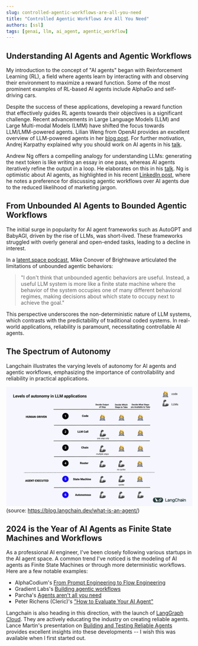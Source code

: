 ```yaml
---
slug: controlled-agentic-workflows-are-all-you-need
title: "Controlled Agentic Workflows Are All You Need"
authors: [ssl]
tags: [genai, llm, ai_agent, agentic_workflow]
---
```


## Understanding AI Agents and Agentic Workflows

My introduction to the concept of "AI agents" began with Reinforcement Learning (RL), a field where agents learn by interacting with and observing their environment to maximize a reward function. Some of the most prominent examples of RL-based AI agents include AlphaGo and self-driving cars.

Despite the success of these applications, developing a reward function that effectively guides RL agents towards their objectives is a significant challenge. Recent advancements in Large Language Models (LLM) and Large Multi-modal Models (LMM) have shifted the focus towards LLM/LMM-powered agents. Lilian Weng from OpenAI provides an excellent overview of LLM-powered agents in her [blog post](https://lilianweng.github.io/posts/2023-06-23-agent/). For further motivation, Andrej Karpathy explained why you should work on AI agents in his [talk](https://www.youtube.com/watch?v=fqVLjtvWgq8).

Andrew Ng offers a compelling analogy for understanding LLMs: generating the next token is like writing an essay in one pass, whereas AI agents iteratively refine the output in a loop. He elaborates on this in his [talk](https://www.youtube.com/watch?v=sal78ACtGTc). Ng is optimistic about AI agents, as highlighted in his recent [LinkedIn post](https://www.linkedin.com/posts/andrewyng_apples-gen-ai-strategy-stabilitys-copyright-clear-activity-7207059565136236544-9vDg), where he notes a preference for discussing agentic workflows over AI agents due to the reduced likelihood of marketing jargon.

## From Unbounded AI Agents to Bounded Agentic Workflows

The initial surge in popularity for AI agent frameworks such as AutoGPT and BabyAGI, driven by the rise of LLMs, was short-lived. These frameworks struggled with overly general and open-ended tasks, leading to a decline in interest.

In a [latent.space podcast](https://www.latent.space/p/brightwave), Mike Conover of Brightwave articulated the limitations of unbounded agentic behaviors:

> "I don't think that unbounded agentic behaviors are useful. Instead, a useful LLM system is more like a finite state machine where the behavior of the system occupies one of many different behavioral regimes, making decisions about which state to occupy next to achieve the goal."

This perspective underscores the non-deterministic nature of LLM systems, which contrasts with the predictability of traditional coded systems. In real-world applications, reliability is paramount, necessitating controllable AI agents.

## The Spectrum of Autonomy

Langchain illustrates the varying levels of autonomy for AI agents and agentic workflows, emphasizing the importance of controllability and reliability in practical applications.

![Langchain's Levels of Autonomy](./langchain-levels-of-autonomy.png)
(source: https://blog.langchain.dev/what-is-an-agent/)

## 2024 is the Year of AI Agents as Finite State Machines and Workflows

As a professional AI engineer, I've been closely following various startups in the AI agent space.
A common trend I've noticed is the modeling of AI agents as Finite State Machines or through more deterministic workflows.
Here are a few notable examples:

- AlphaCodium's [From Prompt Engineering to Flow Engineering](https://www.codium.ai/blog/alphacodium-state-of-the-art-code-generation-for-code-contests/)
- Gradient Labs's [Building agentic workflows](https://blog.gradient-labs.ai/p/building-agentic-workflows)
- Parcha's [Agents aren't all you need](https://www.parcha.com/blog/agents-arent-all-you-need)
- Peter Richens (Cleric)'s ["How to Evaluate Your AI Agent"](https://pub.towardsai.net/how-to-evaluate-your-ai-agent-e3ffed6e8756)

Langchain is also heading in this direction, with the launch of [LangGraph Cloud](https://blog.langchain.dev/langgraph-cloud/).
They are actively educating the industry on creating reliable agents.
Lance Martin's presentation on [Building and Testing Reliable Agents](https://www.youtube.com/watch?v=XiySC-d346E) provides excellent insights into these developments --
I wish this was available when I first started out.
